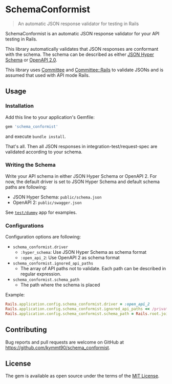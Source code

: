 # SchemaConformist

> An automatic JSON response validator for testing in Rails

SchemaConformist is an automatic JSON response validator for your API testing in Rails.

This library automatically validates that JSON responses are conformant with the schema. The schema can be described as either [JSON Hyper Schema](http://json-schema.org/latest/json-schema-hypermedia.html) or [OpenAPI 2.0](https://github.com/OAI/OpenAPI-Specification/blob/master/versions/2.0.md).

This library uses [Committee](https://github.com/interagent/committee) and [Committee::Rails](https://github.com/willnet/committee-rails) to validate JSONs and is assumed that used with API mode Rails.

## Usage

### Installation

Add this line to your application's Gemfile:

```ruby
gem 'schema_conformist'
```

and execute `bundle install`.

That's all. Then all JSON responses in integration-test/request-spec are validated according to your schema.

### Writing the Schema

Write your API schema in either JSON Hyper Schema or OpenAPI 2. For now, the default driver is set to JSON Hyper Schema and default schema paths are following:

- JSON Hyper Schema: `public/schema.json`
- OpenAPI 2: `public/swagger.json`

See [`test/dummy`](https://github.com/kymmt90/schema_conformist/tree/master/test/dummy) app for examples.

### Configurations

Configuration options are following:

- `schema_conformist.driver`
  - `:hyper_schema`: Use JSON Hyper Schema as schema format
  - `:open_api_2`: Use OpenAPI 2 as schema format
- `schema_conformist.ignored_api_paths`
  - The array of API paths not to validate. Each path can be described in regular expression.
- `schema_conformist.schema_path`
  - The path where the schema is placed

Example:

```ruby
Rails.application.config.schema_conformist.driver = :open_api_2
Rails.application.config.schema_conformist.ignored_api_paths << /private/
Rails.application.config.schema_conformist.schema_path = Rails.root.join('doc', 'swagger.json')
```

## Contributing

Bug reports and pull requests are welcome on GitHub at https://github.com/kymmt90/schema_conformist.

## License

The gem is available as open source under the terms of the [MIT License](http://opensource.org/licenses/MIT).
